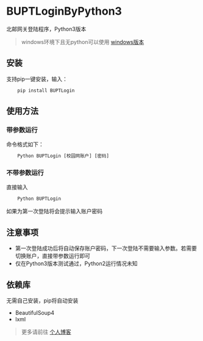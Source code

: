 # BUPTLoginByPython3

北邮网关登陆程序，Python3版本
> windows环境下且无python可以使用 [windows版本](https://github.com/zwk19023393/BUPTNetLoginByWPF)

## 安装
支持pip一键安装，输入：
```html
    pip install BUPTLogin
```

## 使用方法
### 带参数运行
命令格式如下：
```html
    Python BUPTLogin [校园网账户] [密码]
```

### 不带参数运行
直接输入
```html
    Python BUPTLogin
```
如果为第一次登陆将会提示输入账户密码

## 注意事项
- 第一次登陆成功后将自动保存账户密码，下一次登陆不需要输入参数。若需要切换账户，直接带参数运行即可
- 仅在Python3版本测试通过，Python2运行情况未知

## 依赖库
无需自己安装，pip将自动安装
- BeautifulSoup4
- lxml

> 更多请前往 [个人博客](http://www.ingbyr.tk)
